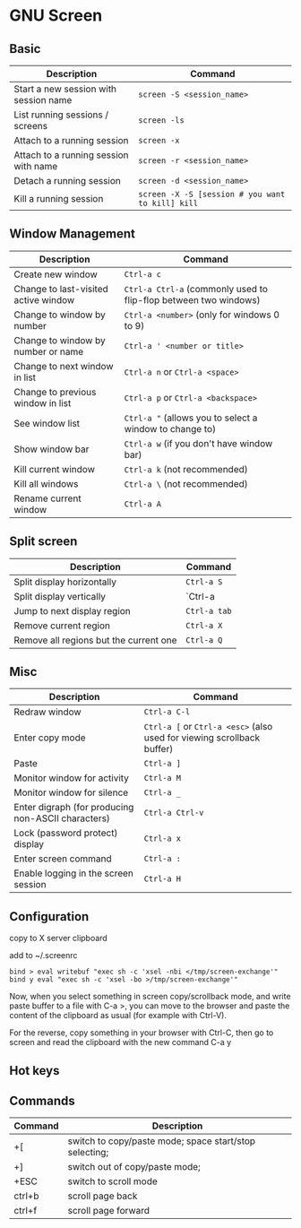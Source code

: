 # GNU Screen

## Basic

| Description     | Command     |
|---------------------------------------|---------------------------------------|
| Start a new session with session name | `screen -S <session_name>`  |
| List running sessions / screens       | `screen -ls`    |
| Attach to a running session          | `screen -x`    |
| Attach to a running session with name | `screen -r <session_name>`  |
| Detach a running session            | `screen -d <session_name>`  |
| Kill a running session                | `screen -X -S [session # you want to kill] kill` |

## Window Management

| Description    | Command        |
|---------------------------------------|-----------------------------------------------------------------------|
| Create new window    | `Ctrl-a c`        |
| Change to last-visited active window  | `Ctrl-a Ctrl-a` (commonly used to flip-flop between two windows) |
| Change to window by number   | `Ctrl-a <number>` (only for windows 0 to 9)    |
| Change to window by number or name  | `Ctrl-a ' <number or title>`      |
| Change to next window in list  | `Ctrl-a n` or `Ctrl-a <space>`     |
| Change to previous window in list  | `Ctrl-a p` or `Ctrl-a <backspace>`     |
| See window list    | `Ctrl-a "` (allows you to select a window to change to)  |
| Show window bar    | `Ctrl-a w` (if you don't have window bar)    |
| Kill current window    | `Ctrl-a k` (not recommended)      |
| Kill all windows    | `Ctrl-a \` (not recommended)      |
| Rename current window   | `Ctrl-a A`        |

## Split screen

| Description    | Command        |
|---------------------------------------|-----------------------------------------------------------------------|
| Split display horizontally   | `Ctrl-a S`        |
| Split display vertically   | `Ctrl-a |` or `Ctrl-a V` (for the vanilla vertical screen patch) |
| Jump to next display region   | `Ctrl-a tab`        |
| Remove current region   | `Ctrl-a X`        |
| Remove all regions but the current one| `Ctrl-a Q`        |

## Misc

| Description      | Command        |
|-------------------------------------------------------|-----------------------------------------------------------------------|
| Redraw window      | `Ctrl-a C-l`        |
| Enter copy mode      | `Ctrl-a [` or `Ctrl-a <esc>` (also used for viewing scrollback buffer)|
| Paste       | `Ctrl-a ]`        |
| Monitor window for activity     | `Ctrl-a M`        |
| Monitor window for silence     | `Ctrl-a _`        |
| Enter digraph (for producing non-ASCII characters)  | `Ctrl-a Ctrl-v`       |
| Lock (password protect) display    | `Ctrl-a x`        |
| Enter screen command      | `Ctrl-a :`        |
| Enable logging in the screen session    | `Ctrl-a H`        |

## Configuration

copy to X server clipboard

add to ~/.screenrc

```console
bind > eval writebuf "exec sh -c 'xsel -nbi </tmp/screen-exchange'"
bind y eval "exec sh -c 'xsel -bo >/tmp/screen-exchange'"
```

Now, when you select something in screen copy/scrollback mode, and write paste buffer to a file with C-a >, you can move to the browser and paste the content of the clipboard as usual (for example with Ctrl-V).

For the reverse, copy something in your browser with Ctrl-C, then go to screen and read the clipboard with the new command C-a y

## Hot keys

## Commands

| Command | Description |
| ------- | ----------- |
| <lead>+[ | switch to copy/paste mode; space start/stop selecting; |
| <lead>+] | switch out of copy/paste mode; |
| <lead>+ESC | switch to scroll mode |
| ctrl+b  | scroll page back |
| ctrl+f  | scroll page forward |
